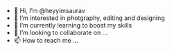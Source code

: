 - 👋 Hi, I’m @heyyimsaurav
- 👀 I’m interested in photgraphy, editing and designing
- 🌱 I’m currently learning to boost my skills
- 💞️ I’m looking to collaborate on ...
- 📫 How to reach me ...

<!---
heyyimsaurav/heyyimsaurav is a ✨ special ✨ repository because its `README.md` (this file) appears on your GitHub profile.
You can click the Preview link to take a look at your changes.
--->
